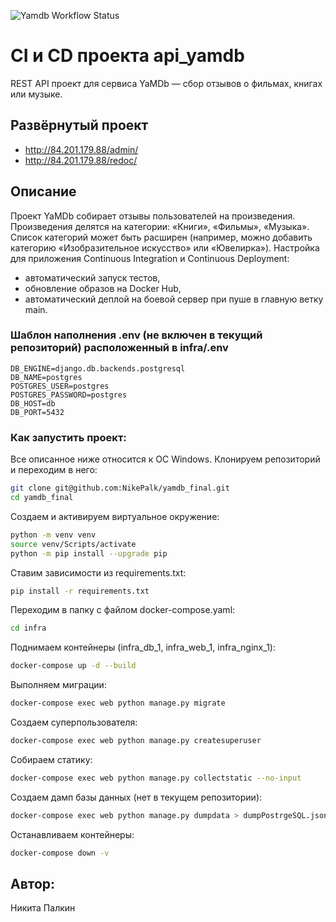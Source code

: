 ![Yamdb Workflow Status](https://github.com/nikepalk/yamdb_final/actions/workflows/yamdb_workflow.yml/badge.svg?branch=master&event=push)
# CI и CD проекта api_yamdb
REST API проект для сервиса YaMDb — сбор отзывов о фильмах, книгах или музыке.

## Развёрнутый проект
- http://84.201.179.88/admin/
- http://84.201.179.88/redoc/


## Описание
Проект YaMDb собирает отзывы пользователей на произведения.
Произведения делятся на категории: «Книги», «Фильмы», «Музыка».
Список категорий может быть расширен (например, можно добавить категорию «Изобразительное искусство» или «Ювелирка»).
Настройка для приложения Continuous Integration и Continuous Deployment:
- автоматический запуск тестов,
- обновление образов на Docker Hub,
- автоматический деплой на боевой сервер при пуше в главную ветку main.


### Шаблон наполнения .env (не включен в текущий репозиторий) расположенный в infra/.env
```
DB_ENGINE=django.db.backends.postgresql
DB_NAME=postgres
POSTGRES_USER=postgres
POSTGRES_PASSWORD=postgres
DB_HOST=db
DB_PORT=5432
```

### Как запустить проект:
Все описанное ниже относится к ОС Windows.
Клонируем репозиторий и переходим в него:
```bash
git clone git@github.com:NikePalk/yamdb_final.git
cd yamdb_final
```

Создаем и активируем виртуальное окружение:
```bash
python -m venv venv
source venv/Scripts/activate
python -m pip install --upgrade pip
```

Ставим зависимости из requirements.txt:
```bash
pip install -r requirements.txt
```

Переходим в папку с файлом docker-compose.yaml:
```bash
cd infra
```

Поднимаем контейнеры (infra_db_1, infra_web_1, infra_nginx_1):
```bash
docker-compose up -d --build
```

Выполняем миграции:
```bash
docker-compose exec web python manage.py migrate
```

Создаем суперпользователя:
```bash
docker-compose exec web python manage.py createsuperuser
```

Собираем статику:
```bash
docker-compose exec web python manage.py collectstatic --no-input
```

Создаем дамп базы данных (нет в текущем репозитории):
```bash
docker-compose exec web python manage.py dumpdata > dumpPostrgeSQL.json
```

Останавливаем контейнеры:
```bash
docker-compose down -v
```
## Автор:
Никита Палкин
